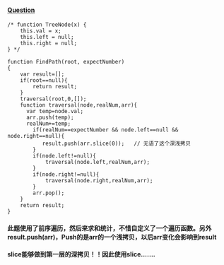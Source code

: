 #### [Question](https://www.nowcoder.com/practice/b736e784e3e34731af99065031301bca?tpId=13&tqId=11177&tPage=2&rp=2&ru=/ta/coding-interviews&qru=/ta/coding-interviews/question-ranking)
```
/* function TreeNode(x) {
    this.val = x;
    this.left = null;
    this.right = null;
} */

function FindPath(root, expectNumber)
{
    var result=[];
    if(root==null){
        return result;
    }
    traversal(root,0,[]);
    function traversal(node,realNum,arr){
      var temp=node.val;
      arr.push(temp);
      realNum+=temp;
        if(realNum==expectNumber && node.left==null && node.right==null){
           result.push(arr.slice(0));   // 无语了这个深浅拷贝
        }
        if(node.left!=null){
            traversal(node.left,realNum,arr);
        }
        if(node.right!=null){
            traversal(node.right,realNum,arr);
        }
        arr.pop();
    }
    return result;
}
```

#### 此题使用了前序遍历，然后来求和统计，不惜自定义了一个遍历函数。另外result.push(arr)，Push的是arr的一个浅拷贝，以后arr变化会影响到result
#### slice能够做到第一层的深拷贝！！因此使用slice.......

